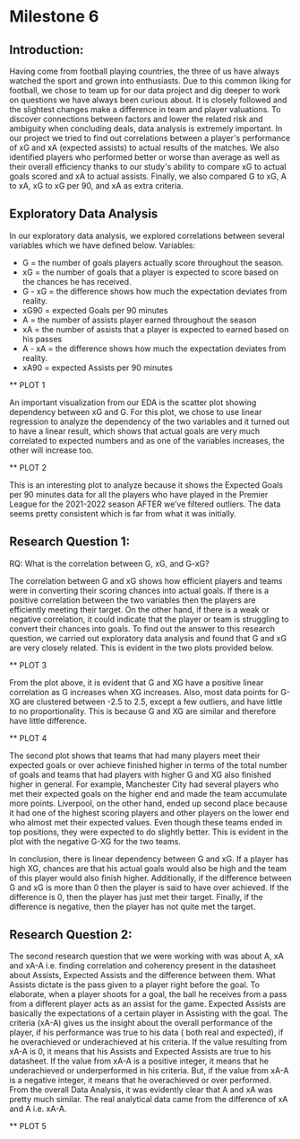 # Milestone 6 

## Introduction: 

Having come from football playing countries, the three of us have always watched the sport and grown into enthusiasts. Due to this common liking for football, we chose to team up for our data project and dig deeper to work on questions we have always been curious about. It is closely followed and the slightest changes make a difference in team and player valuations. To discover connections between factors and lower the related risk and ambiguity when concluding deals, data analysis is extremely important. In our project we tried to find out correlations between a player's performance of xG and xA (expected assists) to actual results of the matches. We also identified players who performed better or worse than average as well as their overall efficiency thanks to our study's ability to compare xG to actual goals scored and xA to actual assists. Finally, we also compared G to xG, A to xA, xG to xG per 90, and xA as extra criteria.


## Exploratory Data Analysis 

In our exploratory data analysis, we explored correlations between several variables which we have defined below. 
Variables:
- G = the number of goals players actually score throughout the season.
- xG = the number of goals that a player is expected to score based on the chances he has received.
- G - xG = the difference shows how much the expectation deviates from reality.
- xG90 = expected Goals per 90 minutes
- A = the number of assists player earned throughout the season
- xA = the number of assists that a player is expected to earned based on his passes
- A - xA = the difference shows how much the expectation deviates from reality.
- xA90 = expected Assists per 90 minutes


** PLOT 1 

An important visualization from our EDA is the scatter plot showing dependency between xG and G. For this plot, we chose to use linear regression to analyze the dependency of the two variables and it turned out to have a linear result, which shows that actual goals are very much correlated to expected numbers and as one of the variables increases, the other will increase too. 

** PLOT 2 

This is an interesting plot to analyze because it shows the Expected Goals per 90 minutes data for all the players who have played in the Premier League for the 2021-2022 season AFTER we’ve filtered outliers. The data seems pretty consistent which is far from what it was initially.


## Research Question 1: 

RQ: What is the correlation between G, xG, and G-xG? 

The correlation between G and xG shows how efficient players and teams were in converting their scoring chances into actual goals. If there is a positive correlation between the two variables then the players are efficiently meeting their target. On the other hand, if there is a weak or negative correlation, it could indicate that the player or team is struggling to convert their chances into goals. To find out the answer to this research question, we carried out exploratory data analysis and found that G and xG are very closely related. This is evident in the two plots provided below. 

** PLOT 3 

From the plot above, it is evident that G and XG have a positive linear correlation as G increases when XG increases. Also, most data points for G-XG are clustered between -2.5 to 2.5, except a few outliers, and have little to no proportionality. This is because G and XG are similar and therefore have little difference.  


** PLOT 4 

The second plot shows that teams that had many players meet their expected goals or over achieve finished higher in terms of the total number of goals and teams that had players with higher G and XG also finished higher in general. For example, Manchester City had several players who met their expected goals on the higher end and made the team accumulate more points. Liverpool, on the other hand, ended up second place because it had one of the highest scoring players and other players on the lower end who almost met their expected values. Even though these teams ended in top positions, they were expected to do slightly better. This is evident in the plot with the negative G-XG for the two teams. 

In conclusion, there is linear dependency between G and xG. If a player has high XG, chances are that his actual goals would also be high and the team of this player would also finish higher. Additionally, if the difference between G and xG is more than 0 then the player is said to have over achieved. If the difference is 0, then the player has just met their target. Finally, if the difference is negative, then the player has not quite met the target. 


## Research Question 2: 

The second research question that we were working with was about A, xA and xA-A i.e. finding correlation and coherency present in the datasheet about Assists, Expected Assists and the difference between them. What Assists dictate is the pass given to a player right before the goal. To elaborate, when a player shoots for a goal, the ball he receives from a pass from a different player acts as an assist for the game. Expected Assists are basically the expectations of a certain player in Assisting with the goal. The criteria (xA-A) gives us the insight about the overall performance of the player, if his performance was true to his data ( both real and expected), if he overachieved or underachieved at his criteria. If the value resulting from xA-A is 0, it means that his Assists and Expected Assists are true to his datasheet. If the value from xA-A is a positive integer, it means that he underachieved or underperformed in his criteria. But, if the value from xA-A is a negative integer, it means that he overachieved or over performed. From the overall Data Analysis, it was evidently clear that A and xA was pretty much similar. The real analytical data came from the difference of xA and A i.e. xA-A. 

** PLOT 5

















